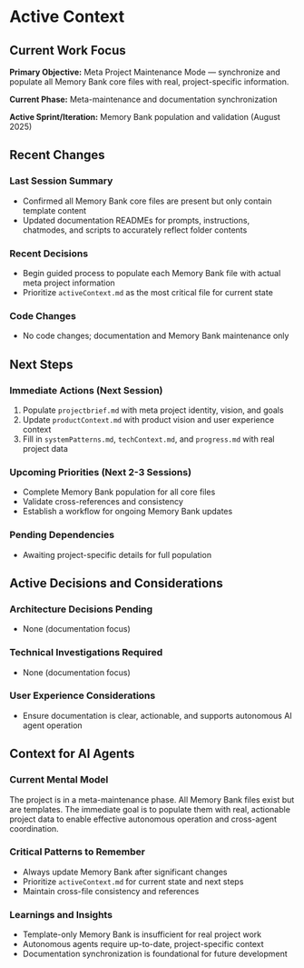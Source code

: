 # Active Context

## Current Work Focus

**Primary Objective:**
Meta Project Maintenance Mode — synchronize and populate all Memory Bank core files with real, project-specific information.

**Current Phase:**
Meta-maintenance and documentation synchronization

**Active Sprint/Iteration:**
Memory Bank population and validation (August 2025)

## Recent Changes

### Last Session Summary

- Confirmed all Memory Bank core files are present but only contain template content
- Updated documentation READMEs for prompts, instructions, chatmodes, and scripts to accurately reflect folder contents

### Recent Decisions

- Begin guided process to populate each Memory Bank file with actual meta project information
- Prioritize `activeContext.md` as the most critical file for current state

### Code Changes

- No code changes; documentation and Memory Bank maintenance only

## Next Steps

### Immediate Actions (Next Session)

1. Populate `projectbrief.md` with meta project identity, vision, and goals
2. Update `productContext.md` with product vision and user experience context
3. Fill in `systemPatterns.md`, `techContext.md`, and `progress.md` with real project data

### Upcoming Priorities (Next 2-3 Sessions)

- Complete Memory Bank population for all core files
- Validate cross-references and consistency
- Establish a workflow for ongoing Memory Bank updates

### Pending Dependencies

- Awaiting project-specific details for full population

## Active Decisions and Considerations

### Architecture Decisions Pending

- None (documentation focus)

### Technical Investigations Required

- None (documentation focus)

### User Experience Considerations

- Ensure documentation is clear, actionable, and supports autonomous AI agent operation

## Context for AI Agents

### Current Mental Model

The project is in a meta-maintenance phase. All Memory Bank files exist but are templates. The immediate goal is to populate them with real, actionable project data to enable effective autonomous operation and cross-agent coordination.

### Critical Patterns to Remember

- Always update Memory Bank after significant changes
- Prioritize `activeContext.md` for current state and next steps
- Maintain cross-file consistency and references

### Learnings and Insights

- Template-only Memory Bank is insufficient for real project work
- Autonomous agents require up-to-date, project-specific context
- Documentation synchronization is foundational for future development
